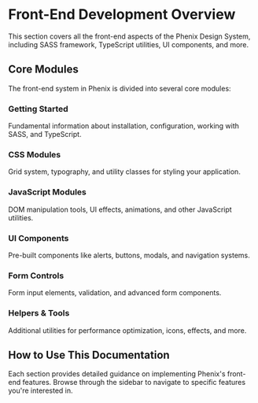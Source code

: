 # Front-End Development Overview

This section covers all the front-end aspects of the Phenix Design System, including SASS framework, TypeScript utilities, UI components, and more.

## Core Modules

The front-end system in Phenix is divided into several core modules:

### Getting Started
Fundamental information about installation, configuration, working with SASS, and TypeScript.

### CSS Modules
Grid system, typography, and utility classes for styling your application.

### JavaScript Modules 
DOM manipulation tools, UI effects, animations, and other JavaScript utilities.

### UI Components
Pre-built components like alerts, buttons, modals, and navigation systems.

### Form Controls
Form input elements, validation, and advanced form components.

### Helpers & Tools
Additional utilities for performance optimization, icons, effects, and more.

## How to Use This Documentation

Each section provides detailed guidance on implementing Phenix's front-end features. Browse through the sidebar to navigate to specific features you're interested in. 